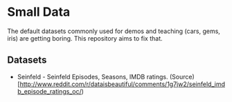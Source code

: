 # Small Data

The default datasets commonly used for demos and teaching (cars, gems,
iris) are getting boring. This repository aims to fix that.

## Datasets

- Seinfeld - Seinfeld Episodes, Seasons, IMDB ratings.
  (Source)[http://www.reddit.com/r/dataisbeautiful/comments/1g7jw2/seinfeld_imdb_episode_ratings_oc/)
